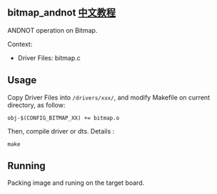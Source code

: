 bitmap_andnot [中文教程](https://biscuitos.github.io/blog/BITMAP_bitmap_andnot/)
----------------------------------

ANDNOT operation on Bitmap.

Context:

* Driver Files: bitmap.c

## Usage

Copy Driver Files into `/drivers/xxx/`, and modify Makefile on current 
directory, as follow:

```
obj-$(CONFIG_BITMAP_XX) += bitmap.o
```

Then, compile driver or dts. Details :

```
make
```

## Running

Packing image and runing on the target board.
